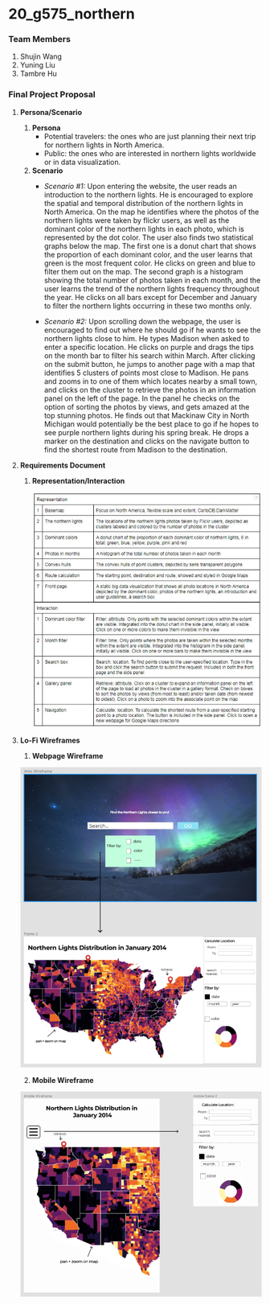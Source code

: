 # 20_g575_northern

### Team Members
1. Shujin Wang
2. Yuning Liu
3. Tambre Hu

### Final Project Proposal
1. **Persona/Scenario**
    1. **Persona**
        * Potential travelers: the ones who are just planning their next trip for northern lights  in North America.
        * Public: the ones who are interested in northern lights worldwide or in data visualization.
    2. **Scenario**
        * _Scenario #1:_ Upon entering the website, the user reads an introduction to the northern lights. He is encouraged to explore the spatial and temporal distribution of the northern lights in North America. On the map he identifies where the photos of the northern lights were taken by flickr users, as well as the dominant color of the northern lights in each photo, which is represented by the dot color. The user also finds two statistical graphs below the map. The first one is a donut chart that shows the proportion of each dominant color, and the user learns that green is the most frequent color. He clicks on green and blue to filter them out on the map. The second graph is a histogram showing the total number of photos taken in each month, and the user learns the trend of the northern lights frequency throughout the year. He clicks on all bars except for December and January to filter the northern lights occurring in these two months only.

        * _Scenario #2:_ Upon scrolling down the webpage, the user is encouraged to find out where he should go if he wants to see the northern lights close to him. He types Madison when asked to enter a specific location. He clicks on purple and drags the tips on the month bar to filter his search within March. After clicking on the submit button, he jumps to another page with a map that identifies 5 clusters of points most close to Madison. He pans and zooms in to one of them which locates nearby a small town, and clicks on the cluster to retrieve the photos in an information panel on the left of the page. In the panel he checks on the option of sorting the photos by views, and gets amazed at the top stunning photos. He finds out that Mackinaw City in North Michigan would potentially be the best place to go if he hopes to see purple northern lights during his spring break. He drops a marker on the destination and clicks on the navigate button to find the shortest route from Madison to the destination.

2. **Requirements Document**

    1. **Representation/Interaction**

       ![Image of Representation](img/proposal_representation_table.png?raw=true "Representation Table")


3. **Lo-Fi Wireframes**

    1. **Webpage Wireframe**

    ![Scenario #2 Wireframe](img/web_wireframe.png?raw=true "webpage wireframe")

    2. **Mobile Wireframe**

    ![Scenario #2 Wireframe](img/mobile_wireframe.png?raw=true "mobile wireframe")
